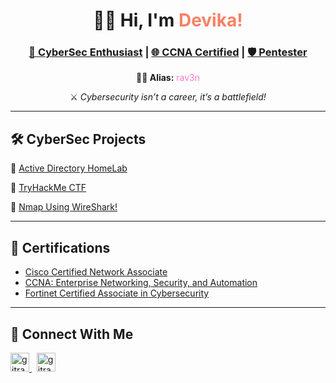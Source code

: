 <h1 align="center">👩‍💻 Hi, I'm <span style="color:#f78166;">Devika!</span></h1>

<h3 align="center">
  <a href="https://github.com/gitrav3n" target="_blank">🔐 CyberSec Enthusiast</a> |
  <a href="https://www.linkedin.com/in/therav3n/" target="_blank">🌐 CCNA Certified</a> |
  <a href="https://www.linkedin.com/in/therav3n/" target="_blank">🛡️ Pentester</a>
</h3>


<p align="center"><strong>🧛‍♀️ Alias:</strong> <span style="color:#ff79c6;">rav3n</span></p>
<p align="center">⚔️ <i>Cybersecurity isn’t a career, it’s a battlefield!</i></p>

---

## 🛠️ CyberSec Projects

🔗 [Active Directory HomeLab](https://github.com/gitrav3n/AD-HomeLab)

🔗 [TryHackMe CTF](https://github.com/gitrav3n/TryHackMe-CTF)

🔗 [Nmap Using WireShark!](https://github.com/gitrav3n/Nmap-Wireshark)

---


## 🏅 Certifications

-  [Cisco Certified Network Associate](https://www.credly.com/badges/3a14183c-e45e-41de-b6a4-dd5096d160bc/linked_in_profile)
-  [CCNA: Enterprise Networking, Security, and Automation](https://www.credly.com/badges/dcaf0d99-1593-4c25-9a8b-436fb5d2c25a/linked_in_profile)
-  [Fortinet Certified Associate in Cybersecurity](https://training.fortinet.com/pluginfile.php/1/tool_certificate/issues/1751044373/9414463328DV.pdf)

---

## 📩 Connect With Me

<p>
  <a href="https://www.linkedin.com/in/therav3n/" target="_blank">
    <img alt="gitrav3n | LinkedIn" width="30px" src="https://cdn.jsdelivr.net/npm/simple-icons@v3/icons/linkedin.svg" />
  </a>
  &nbsp;
  <a href="https://www.instagram.com/dev.ka_s/" target="_blank">
    <img alt="gitrav3n | Instagram" width="30px" src="https://cdn.jsdelivr.net/npm/simple-icons@v3/icons/instagram.svg" />
  </a>
</p>

<br clear="all" />



<!--
**gitrav3n/gitrav3n** is a ✨ _special_ ✨ repository because its `README.md` (this file) appears on your GitHub profile.

Here are some ideas to get you started:

- 🔭 I’m currently working on ...
- 🌱 I’m currently learning ...
- 👯 I’m looking to collaborate on ...
- 🤔 I’m looking for help with ...
- 💬 Ask me about ...
- 📫 How to reach me: ...
- 😄 Pronouns: ...
- ⚡ Fun fact: ...
-->
